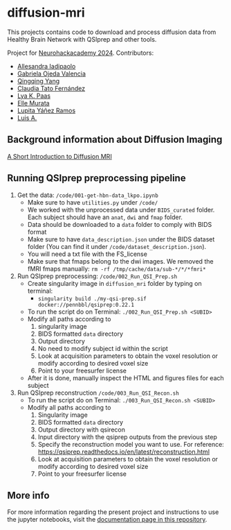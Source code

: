 # diffusion-mri
This projects contains code to download and process diffusion data from Healthy Brain Network with QSIprep and other tools.

Project for [Neurohackacademy 2024](https://github.com/NeuroHackademy2024). Contributors:

* [Allesandra Iadipaolo](https://github.com/aiadipaolo)
* [Gabriela Ojeda  Valencia](https://github.com/Ojvagab)
* [Qingqing Yang](https://github.com/Qingqing-Yang-177)
* [Claudia Tato Fernández](https://github.com/TatoCl)
* [Lya K. Paas](https://github.com/lilikapa)
* [Elle Murata](https://github.com/emucsb)
* [Lupita Yáñez Ramos](https://github.com/Lupitayanez)
* [Luis A.](https://github.com/LuisA00)

## Background information about Diffusion Imaging

[A Short Introduction to Diffusion MRI](https://docs.google.com/presentation/d/1gBYgj7bvX_WXeWhLaaVascgVg11U0I21FMfHWdSCMzU/edit#slide=id.g27fadbbc47c_2_0)

## Running QSIprep preprocessing pipeline

1. Get the data: `/code/001-get-hbn-data_lkpo.ipynb`
   - Make sure to have `utilities.py` under `/code/`
   - We worked with the unprocessed data under `BIDS_curated` folder. Each subject should have an `anat`, `dwi` and `fmap` folder. 
   - Data should be downloaded to a `data` folder to comply with BIDS format
   - Make sure to have `data_description.json` under the BIDS dataset folder (You can find it under `/code/dataset_description.json`).
   - You will need a txt file with the FS_license
   - Make sure that fmaps belong to the dwi images. We removed the fMRI fmaps manually: `rm -rf /tmp/cache/data/sub-*/*/*fmri*`
3. Run QSIprep preprocessing: `/code/002_Run_QSI_Prep.sh`
   - Create singularity image in `diffusion_mri` folder by typing on terminal:
      - `singularity build ./my-qsi-prep.sif docker://pennbbl/qsiprep:0.22.1`
   - To run the script do on Terminal: `./002_Run_QSI_Prep.sh <SUBID>`
   - Modify all paths according to
     1. singularity image
     2. BIDS formatted `data` directory
     3. Output directory
     4. No need to modify subject id within the script
     5. Look at acquisition parameters to obtain the voxel resolution or modify according to desired voxel size
     6. Point to your freesurfer license
   - After it is done, manually inspect the HTML and figures files for each subject
4. Run QSIprep reconstruction `/code/003_Run_QSI_Recon.sh`
   - To run the script do on Terminal: `./003_Run_QSI_Recon.sh <SUBID>`
   - Modify all paths according to
      1. Singularity image
      2. BIDS formatted `data` directory
      3. Output directory with qsirecon
      4. Input directory with the qsiprep outputs from the previous step
      5. Specify the reconstruction model you want to use. For reference: https://qsiprep.readthedocs.io/en/latest/reconstruction.html
      6. Look at acquisition parameters to obtain the voxel resolution or modify according to desired voxel size
      7. Point to your freesurfer license

## More info

For more information regarding the present project and instructions to use the jupyter notebooks, visit the [documentation page in this repository](https://github.com/NeuroHackademy2024/diffusion-mri/tree/main/documentation).

